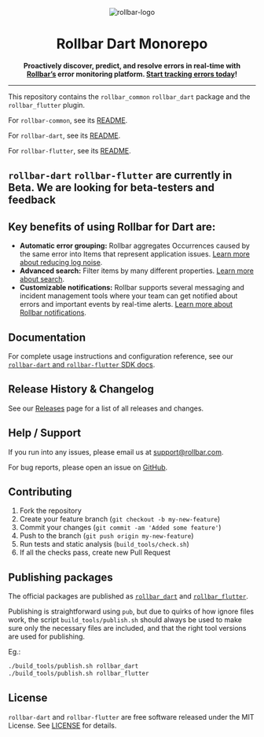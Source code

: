 <p align="center">
  <img alt="rollbar-logo" src="https://user-images.githubusercontent.com/3300063/207964480-54eda665-d6fe-4527-ba51-b0ab3f41f10b.png" />
</p>

<h1 align="center">Rollbar Dart Monorepo</h1>

<p align="center">
  <strong>Proactively discover, predict, and resolve errors in real-time with <a href="https://rollbar.com">Rollbar’s</a> error monitoring platform. <a href="https://rollbar.com/signup/">Start tracking errors today</a>!</strong>
</p>

---

This repository contains the `rollbar_common` `rollbar_dart` package and the `rollbar_flutter` plugin.

For `rollbar-common`, see its [README](rollbar_common/README.md).

For `rollbar-dart`, see its [README](rollbar_dart/README.md).

For `rollbar-flutter`, see its [README](rollbar_flutter/README.md).

## `rollbar-dart` `rollbar-flutter` are currently in Beta. We are looking for beta-testers and feedback

## Key benefits of using Rollbar for Dart are:
- **Automatic error grouping:** Rollbar aggregates Occurrences caused by the same error into Items that represent application issues. <a href="https://docs.rollbar.com/docs/grouping-occurrences">Learn more about reducing log noise</a>.
- **Advanced search:** Filter items by many different properties. <a href="https://docs.rollbar.com/docs/search-items">Learn more about search</a>.
- **Customizable notifications:** Rollbar supports several messaging and incident management tools where your team can get notified about errors and important events by real-time alerts. <a href="https://docs.rollbar.com/docs/notifications">Learn more about Rollbar notifications</a>.


## Documentation

For complete usage instructions and configuration reference, see our [`rollbar-dart` and `rollbar-flutter` SDK docs](https://docs.rollbar.com/docs/flutter).

## Release History & Changelog

See our [Releases](https://github.com/rollbar/rollbar-flutter/releases) page for a list of all releases and changes.

## Help / Support

If you run into any issues, please email us at [support@rollbar.com](mailto:support@rollbar.com).

For bug reports, please open an issue on [GitHub](https://github.com/rollbar/rollbar-flutter/issues/new).

## Contributing

1. Fork the repository
2. Create your feature branch (`git checkout -b my-new-feature`)
3. Commit your changes (`git commit -am 'Added some feature'`)
4. Push to the branch (`git push origin my-new-feature`)
5. Run tests and static analysis (`build_tools/check.sh`)
6. If all the checks pass, create new Pull Request

## Publishing packages

The official packages are published as [`rollbar_dart`](https://pub.dev/packages/rollbar_dart) and [`rollbar_flutter`](https://pub.dev/packages/rollbar_flutter).

Publishing is straightforward using `pub`, but due to quirks of how ignore files work, the script `build_tools/publish.sh` should always be used to make sure only the necessary files are included, and that the right tool versions are used for publishing.

Eg.:

```sh
./build_tools/publish.sh rollbar_dart
./build_tools/publish.sh rollbar_flutter
```

## License

`rollbar-dart` and `rollbar-flutter` are free software released under the MIT License. See [LICENSE](./LICENSE) for details.

